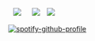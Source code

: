 ⠀![](https://komarev.com/ghpvc/?username=trody&color=3f3f3f&label=⟢&style=flat-square) 　 [![](https://media.discordapp.net/attachments/1174359818836910140/1321897138082549780/Untitled140_20241227033816.png?ex=676ee825&is=676d96a5&hm=f7add25c0a6a231078ff955564f9406ae32c9bc76d50470d85a719876520ea7d&=&format=webp&quality=lossless&width=115&height=41)](https://rentry.co/hollywood)　[![](https://media.discordapp.net/attachments/1174359818836910140/1321897137847664650/Untitled140_20241227033819.png?ex=676ee825&is=676d96a5&hm=9575bdd884d1c03ab4220630c3e733e751d39201458cd69a0d3c74b8b7611c72&=&format=webp&quality=lossless&width=115&height=41)](https://trody.atabook.org/)
 
[![spotify-github-profile](https://spotify-github-profile.kittinanx.com/api/view?uid=3152hej4rx6alviruqcx4h2xzbqi&cover_image=true&theme=novatorem&show_offline=false&background_color=121212&interchange=false&bar_color=78cf69&bar_color_cover=false)](https://spotify-github-profile.kittinanx.com/api/view?uid=3152hej4rx6alviruqcx4h2xzbqi&redirect=true)
